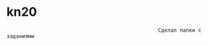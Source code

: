 ﻿# kn20
~~~~~~~~~~~~~~~~~~~~~~~~~~~~~~~~~~~~~~~~~~~~~~~~~~~~~~~~~~~~~~
                                                 Сделал папки с заданиями
~~~~~~~~~~~~~~~~~~~~~~~~~~~~~~~~~~~~~~~~~~~~~~~~~~~~~~~~~~~~~~
